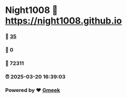 # Night1008 :link: https://night1008.github.io 
### :page_facing_up: [35](https://night1008.github.io/tag.html) 
### :speech_balloon: 0 
### :hibiscus: 72311 
### :alarm_clock: 2025-03-20 16:39:03 
### Powered by :heart: [Gmeek](https://github.com/Meekdai/Gmeek)
